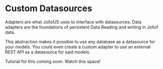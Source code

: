 # Custom Datasources

Adapters are what JollofJS uses to interface with datasources.
Data adapters are the foundations of persistent Data Reading and writing in Jollof data.

This abstraction makes it possible to use any database as a datasource for your models.
You could even create a custom adapter to use an external REST API as a datasource for said models.

Tutorial for this coming soon. Watch this space!